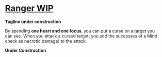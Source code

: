 # [Ranger WIP](Ranger%20WIP.md)
**Tagline under construction**

By spending **one heart and one focus**, you can put a curse on a target you can see. When you attack a cursed target, you add the successes of a Mind check as necrotic damage) to the attack.

**Under Construction**